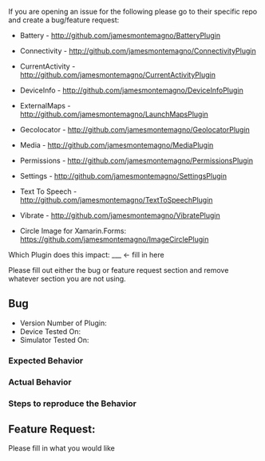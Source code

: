 If you are opening an issue for the following please go to their specific repo and create a bug/feature request: 
- Battery - http://github.com/jamesmontemagno/BatteryPlugin
- Connectivity - http://github.com/jamesmontemagno/ConnectivityPlugin
- CurrentActivity - http://github.com/jamesmontemagno/CurrentActivityPlugin
- DeviceInfo - http://github.com/jamesmontemagno/DeviceInfoPlugin
- ExternalMaps - http://github.com/jamesmontemagno/LaunchMapsPlugin
- Gecolocator - http://github.com/jamesmontemagno/GeolocatorPlugin
- Media - http://github.com/jamesmontemagno/MediaPlugin
- Permissions - http://github.com/jamesmontemagno/PermissionsPlugin
- Settings - http://github.com/jamesmontemagno/SettingsPlugin
- Text To Speech - http://github.com/jamesmontemagno/TextToSpeechPlugin
- Vibrate - http://github.com/jamesmontemagno/VibratePlugin

- Circle Image for Xamarin.Forms: https://github.com/jamesmontemagno/ImageCirclePlugin


Which Plugin does this impact: ___ <- fill in here

Please fill out either the bug or feature request section and remove whatever section you are not using.

## Bug 

* Version Number of Plugin:
* Device Tested On:
* Simulator Tested On:

### Expected Behavior

### Actual Behavior

### Steps to reproduce the Behavior


## Feature Request:
Please fill in what you would like

